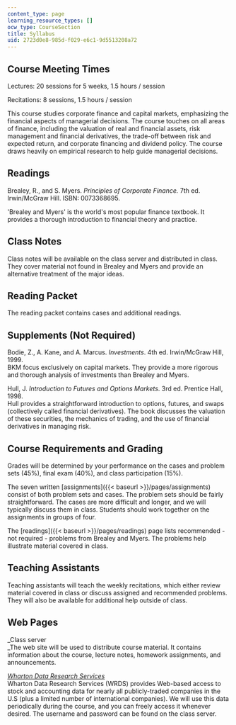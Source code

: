 ```yaml
---
content_type: page
learning_resource_types: []
ocw_type: CourseSection
title: Syllabus
uid: 2723d0e8-985d-f029-e6c1-9d5513208a72
---
```


Course Meeting Times
--------------------

Lectures: 20 sessions for 5 weeks, 1.5 hours / session

Recitations: 8 sessions, 1.5 hours / session

This course studies corporate finance and capital markets, emphasizing the financial aspects of managerial decisions. The course touches on all areas of finance, including the valuation of real and financial assets, risk management and financial derivatives, the trade-off between risk and expected return, and corporate financing and dividend policy. The course draws heavily on empirical research to help guide managerial decisions.

Readings
--------

Brealey, R., and S. Myers. _Principles of Corporate Finance._ 7th ed. Irwin/McGraw Hill. ISBN: 0073368695.

'Brealey and Myers' is the world's most popular finance textbook. It provides a thorough introduction to financial theory and practice.

Class Notes
-----------

Class notes will be available on the class server and distributed in class. They cover material not found in Brealey and Myers and provide an alternative treatment of the major ideas.

Reading Packet
--------------

The reading packet contains cases and additional readings.

Supplements (Not Required)
--------------------------

Bodie, Z., A. Kane, and A. Marcus. _Investments_. 4th ed. Irwin/McGraw Hill, 1999.  
BKM focus exclusively on capital markets. They provide a more rigorous and thorough analysis of investments than Brealey and Myers.

Hull, J. _Introduction to Futures and Options Markets_. 3rd ed. Prentice Hall, 1998.  
Hull provides a straightforward introduction to options, futures, and swaps (collectively called financial derivatives). The book discusses the valuation of these securities, the mechanics of trading, and the use of financial derivatives in managing risk.

Course Requirements and Grading
-------------------------------

Grades will be determined by your performance on the cases and problem sets (45%), final exam (40%), and class participation (15%).

The seven written [assignments]({{< baseurl >}}/pages/assignments) consist of both problem sets and cases. The problem sets should be fairly straightforward. The cases are more difficult and longer, and we will typically discuss them in class. Students should work together on the assignments in groups of four.

The [readings]({{< baseurl >}}/pages/readings) page lists recommended - not required - problems from Brealey and Myers. The problems help illustrate material covered in class.

Teaching Assistants
-------------------

Teaching assistants will teach the weekly recitations, which either review material covered in class or discuss assigned and recommended problems. They will also be available for additional help outside of class.

Web Pages
---------

_Class server  
_The web site will be used to distribute course material. It contains information about the course, lecture notes, homework assignments, and announcements.

[_Wharton Data Research Services_](http://wrds.wharton.upenn.edu)  
Wharton Data Research Services (WRDS) provides Web-based access to stock and accounting data for nearly all publicly-traded companies in the U.S (plus a limited number of international companies). We will use this data periodically during the course, and you can freely access it whenever desired. The username and password can be found on the class server.